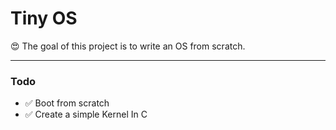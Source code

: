 # Tiny OS

 😍 The goal of this project is to write an OS from scratch.


-----

### Todo

- ✅   Boot from scratch
- ✅   Create a simple Kernel In C



 


